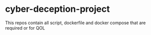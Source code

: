 # cyber-deception-project

This repos contain all script, dockerfile and docker compose that are required or for QOL